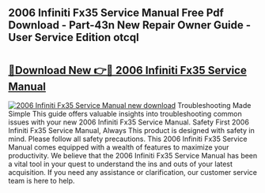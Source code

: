 ## 2006 Infiniti Fx35 Service Manual Free Pdf Download - Part-43n New Repair Owner Guide - User Service Edition otcql

# <h2><a href="http://bc14461.oget.top/?id=2006+Infiniti+Fx35+Service+Manual">🔗Download New 👉🔴 2006 Infiniti Fx35 Service Manual</a></h2>

[![2006 Infiniti Fx35 Service Manual new download](https://i.imgur.com/5g1atiW.png)](http://bc14461.oget.top/?id=2006+Infiniti+Fx35+Service+Manual)
Troubleshooting Made Simple This guide offers valuable insights into troubleshooting common issues with your new 2006 Infiniti Fx35 Service Manual. Safety First 2006 Infiniti Fx35 Service Manual, Always This product is designed with safety in mind. Please follow all safety precautions. This 2006 Infiniti Fx35 Service Manual comes equipped with a wealth of features to maximize your productivity. We believe that the 2006 Infiniti Fx35 Service Manual has been a vital tool in your quest to understand the ins and outs of your latest acquisition. If you need any assistance or clarification, our customer service team is here to help.
